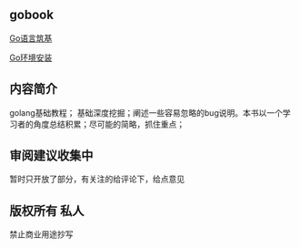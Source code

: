 ## gobook
[Go语言筑基](https://github.com/aixgl/gobook/blob/master/golang.basic.magic.pdf)

[Go环境安装](https://github.com/aixgl/gobook/blob/master/install.go.md)

## 内容简介
golang基础教程； 基础深度挖掘；阐述一些容易忽略的bug说明。本书以一个学习者的角度总结积累；尽可能的简略，抓住重点；

## 审阅建议收集中
暂时只开放了部分，有关注的给评论下，给点意见

## 版权所有 私人
禁止商业用途抄写
